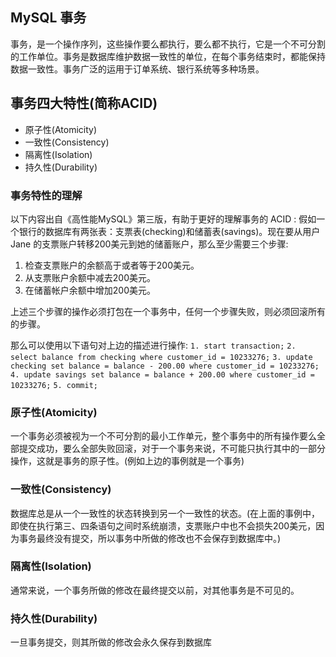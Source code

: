 ## MySQL 事务
事务，是一个操作序列，这些操作要么都执行，要么都不执行，它是一个不可分割的工作单位。事务是数据库维护数据一致性的单位，在每个事务结束时，都能保持数据一致性。事务广泛的运用于订单系统、银行系统等多种场景。

## 事务四大特性(简称ACID)
* 原子性(Atomicity)
* 一致性(Consistency)
* 隔离性(Isolation)
* 持久性(Durability)

### 事务特性的理解
以下内容出自《高性能MySQL》第三版，有助于更好的理解事务的 ACID : 
假如一个银行的数据库有两张表：支票表(checking)和储蓄表(savings)。现在要从用户 Jane 的支票账户转移200美元到她的储蓄账户，那么至少需要三个步骤: 
  1. 检查支票账户的余额高于或者等于200美元。
  2. 从支票账户余额中减去200美元。
  3. 在储蓄帐户余额中增加200美元。
 
上述三个步骤的操作必须打包在一个事务中，任何一个步骤失败，则必须回滚所有的步骤。

那么可以使用以下语句对上边的描述进行操作:
`1. start transaction;`
`2. select balance from checking where customer_id = 10233276;`
`3. update checking set balance = balance - 200.00 where customer_id = 10233276;`
`4. update savings set balance = balance + 200.00 where customer_id = 10233276;`
`5. commit;`

### 原子性(Atomicity)
一个事务必须被视为一个不可分割的最小工作单元，整个事务中的所有操作要么全部提交成功，要么全部失败回滚，对于一个事务来说，不可能只执行其中的一部分操作，这就是事务的原子性。(例如上边的事例就是一个事务)

### 一致性(Consistency)
数据库总是从一个一致性的状态转换到另一个一致性的状态。(在上面的事例中，即使在执行第三、四条语句之间时系统崩溃，支票账户中也不会损失200美元，因为事务最终没有提交，所以事务中所做的修改也不会保存到数据库中。)

### 隔离性(Isolation)
通常来说，一个事务所做的修改在最终提交以前，对其他事务是不可见的。

### 持久性(Durability)
一旦事务提交，则其所做的修改会永久保存到数据库